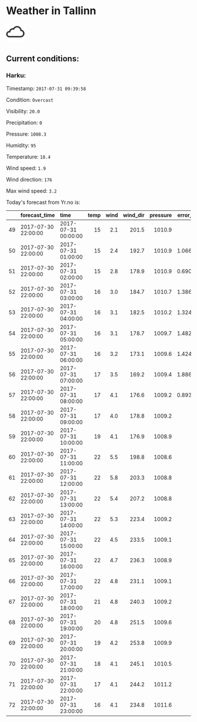 # Weather in Tallinn 

<img src= 'images/cloud.png' width= '50' /> 

## Current conditions: 

### Harku: 

Timestamp: ``` 2017-07-31 09:39:58 ``` 

Condition: ``` Overcast ``` 

Visibility: ``` 20.0 ``` 

Precipitation: ``` 0 ``` 

Pressure: ``` 1008.3 ``` 

Humidity: ``` 95 ``` 

Temperature: ``` 18.4 ``` 

Wind speed: ``` 1.9 ``` 

Wind direction: ``` 176 ``` 

Max wind speed: ``` 3.2 ``` 


 Today's forecast from Yr.no is: 

|   |forecast_time       |time                | temp| wind| wind_dir| pressure| error_temp|
|:--|:-------------------|:-------------------|----:|----:|--------:|--------:|----------:|
|49 |2017-07-30 22:00:00 |2017-07-31 00:00:00 |   15|  2.1|    201.5|   1010.9|         NA|
|50 |2017-07-30 22:00:00 |2017-07-31 01:00:00 |   15|  2.4|    192.7|   1010.9|  1.0666667|
|51 |2017-07-30 22:00:00 |2017-07-31 02:00:00 |   15|  2.8|    178.9|   1010.9|  0.6900000|
|52 |2017-07-30 22:00:00 |2017-07-31 03:00:00 |   16|  3.0|    184.7|   1010.7|  1.3862069|
|53 |2017-07-30 22:00:00 |2017-07-31 04:00:00 |   16|  3.1|    182.5|   1010.2|  1.3241379|
|54 |2017-07-30 22:00:00 |2017-07-31 05:00:00 |   16|  3.1|    178.7|   1009.7|  1.4827586|
|55 |2017-07-30 22:00:00 |2017-07-31 06:00:00 |   16|  3.2|    173.1|   1009.6|  1.4241379|
|56 |2017-07-30 22:00:00 |2017-07-31 07:00:00 |   17|  3.5|    169.2|   1009.4|  1.8862069|
|57 |2017-07-30 22:00:00 |2017-07-31 08:00:00 |   17|  4.1|    176.6|   1009.2|  0.8933333|
|58 |2017-07-30 22:00:00 |2017-07-31 09:00:00 |   17|  4.0|    178.8|   1009.2|         NA|
|59 |2017-07-30 22:00:00 |2017-07-31 10:00:00 |   19|  4.1|    176.9|   1008.9|         NA|
|60 |2017-07-30 22:00:00 |2017-07-31 11:00:00 |   22|  5.5|    198.8|   1008.6|         NA|
|61 |2017-07-30 22:00:00 |2017-07-31 12:00:00 |   22|  5.8|    203.3|   1008.8|         NA|
|62 |2017-07-30 22:00:00 |2017-07-31 13:00:00 |   22|  5.4|    207.2|   1008.8|         NA|
|63 |2017-07-30 22:00:00 |2017-07-31 14:00:00 |   22|  5.3|    223.4|   1009.2|         NA|
|64 |2017-07-30 22:00:00 |2017-07-31 15:00:00 |   22|  4.5|    233.5|   1009.1|         NA|
|65 |2017-07-30 22:00:00 |2017-07-31 16:00:00 |   22|  4.7|    236.3|   1008.9|         NA|
|66 |2017-07-30 22:00:00 |2017-07-31 17:00:00 |   22|  4.8|    231.1|   1009.1|         NA|
|67 |2017-07-30 22:00:00 |2017-07-31 18:00:00 |   21|  4.8|    240.3|   1009.2|         NA|
|68 |2017-07-30 22:00:00 |2017-07-31 19:00:00 |   20|  4.8|    251.5|   1009.6|         NA|
|69 |2017-07-30 22:00:00 |2017-07-31 20:00:00 |   19|  4.2|    253.8|   1009.9|         NA|
|70 |2017-07-30 22:00:00 |2017-07-31 21:00:00 |   18|  4.1|    245.1|   1010.5|         NA|
|71 |2017-07-30 22:00:00 |2017-07-31 22:00:00 |   17|  4.1|    244.2|   1011.2|         NA|
|72 |2017-07-30 22:00:00 |2017-07-31 23:00:00 |   16|  4.1|    234.8|   1011.6|         NA|
